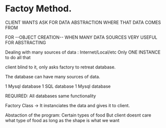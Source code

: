 
# Factoy Method.

CLIENT WANTS ASK FOR DATA
ABSTRACTION WHERE THAT DATA COMES FROM

FOR --OBJECT CREATION-- WHEN MANY DATA SOURCES
VERY USEFUL FOR ABSTRACTING



Dealing with many sources of data : Internet/Local/etc
Only ONE INSTANCE to do all that

client blind to it, only asks factory to retreat database.

The database can have many sources of data.

1 Mysql database
1 SQL database
1 Mysql database

REQUIRED:
All databases same functionality

Factory Class -> It instanciates the data and gives it to client.

Abstaction of the program:
Certain types of food
But client doesnt care what type of food as long as the shape is what we want